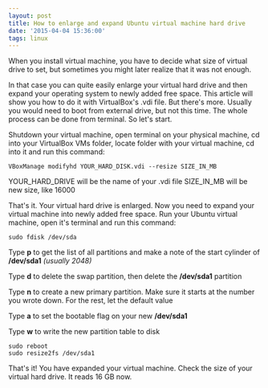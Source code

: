 ```yaml
---
layout: post
title: How to enlarge and expand Ubuntu virtual machine hard drive
date: '2015-04-04 15:36:00'
tags: linux
---
```


When you install virtual machine, you have to decide what size of virtual drive to set, but sometimes you might later realize that it was not enough.

In that case you can quite easily enlarge your virtual hard drive and then expand your operating system to newly added free space. This article will show you how to do it with VirtualBox's .vdi file. But there's more. Usually you would need to boot from external drive, but not this time. The whole process can be done from terminal. So let's start.

Shutdown your virtual machine, open terminal on your physical machine, cd into your VirtualBox VMs folder, locate folder with your virtual machine, cd into it and run this command:

	VBoxManage modifyhd YOUR_HARD_DISK.vdi --resize SIZE_IN_MB  
YOUR_HARD_DRIVE will be the name of your .vdi file
SIZE_IN_MB will be new size, like 16000

That's it. Your virtual hard drive is enlarged. Now you need to expand your virtual machine into newly added free space.
Run your Ubuntu virtual machine, open it's terminal and run this command:

	sudo fdisk /dev/sda

Type **p** to get the list of all partitions and make a note of the start cylinder of **/dev/sda1** *(usually 2048)*

Type **d** to delete the swap partition, then delete the **/dev/sda1** partition

Type **n** to create a new primary partition. Make sure it starts at the number you wrote down. For the rest, let the default value

Type **a** to set the bootable flag on your new **/dev/sda1**

Type **w** to write the new partition table to disk

	sudo reboot
	sudo resize2fs /dev/sda1  

That's it! You have expanded your virtual machine. Check the size of your virtual hard drive. It reads 16 GB now.
